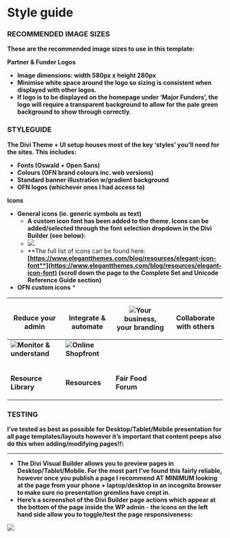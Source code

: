 # Style guide

### **RECOMMENDED IMAGE SIZES**

**These are the recommended image sizes to use in this template:**

**Partner & Funder Logos**

* **Image dimensions: width 580px x height 280px**
* **Minimise white space around the logo so sizing is consistent when displayed with other logos.**
* **If logo is to be displayed on the homepage under ‘Major Funders’, the logo will require a transparent background to allow for the pale green background to show through correctly.**

### **STYLEGUIDE**

**The Divi Theme + UI setup houses most of the key ‘styles’ you’ll need for the sites. This includes:**

* **Fonts (Oswald + Open Sans)**
* **Colours (OFN brand colours inc. web versions)**
* **Standard banner illustration w/gradient background**
* **OFN logos (whichever ones I had access to)**

**Icons**

* **General icons (ie. generic symbols as text)**
  * **A custom icon font has been added to the theme. Icons can be added/selected through the font selection dropdown in the Divi Builder (see below):**
  * ![](https://lh6.googleusercontent.com/AUdUvRLFGPon9dUJsAZ9Dj0xvAT5rPZs5LDx0PIl_r6FWZh8d1yi9XXLmWfamsI6dBFT5NMuhDzdEPdUksOkbtX6EFV7ioDpu-2zQR6TxkJFAOap2KCAIr1cHRqDh8oEQv3ZCOpV)
  * **The full list of icons can be found here: **[**https://www.elegantthemes.com/blog/resources/elegant-icon-font**](https://www.elegantthemes.com/blog/resources/elegant-icon-font)** (scroll down the page to the Complete Set and Unicode Reference Guide section)**
* **OFN custom icons**
  *

| <p><img src="https://lh5.googleusercontent.com/MufOUOczQYVAEl8Ztgl1yALFPxjwM5hdu1z9roWyGyiCySTjiPs5FqB8og8UIm1PGyNXwDLMEUz3ClS_plpDDx7NO2BgCAmkt3okH-88mNWzWUJLzYCpE86fbANKUXMS3jOLnhYP" alt=""></p><p><strong>Reduce your admin</strong></p> | <p><img src="https://lh5.googleusercontent.com/fomS4SFVQql1vxJeAU9NLuc8FAlZUcW9xg5YOd3EOr3AMo7R01YXwON4_--DdW0zWqHtGo9ForWrH6vMQq5_gGh0cjln93bRmiob0xjEZYkwg7CjQ4tB15c3phgvh8gzJ447V1h_" alt=""></p><p><strong>Integrate &#x26; automate</strong></p> | ![](https://lh3.googleusercontent.com/MoYt7sFvW6kg9IQsMtMWKZ10PNtcsufDXakG9pjgYNL9-QLeOkK-et3bziFS989XOEeSi8JX1GZb9g56SiUYjnPLuyWuFjTmW0HB8Bh5ICMn_XSyCmRpZw3UFR1dyReK4G-y-hAS)**Your business, your branding**                             | <p><img src="https://lh3.googleusercontent.com/8JX3_YNZ94mMu0vVtX-9O8xGaGItjiMLBFCiAg9eLnmZpIRWVDYSsturLElQH_4aP4HbvfNFzpSxqQt4qnAqXMScvR-JcPG-uB4zmYqO5nE9xoeifZYSn_U3INGn5ArnM7dhEkQf" alt=""></p><p><strong>Collaborate with others</strong></p> |
| --------------------------------------------------------------------------------------------------------------------------------------------------------------------------------------------------------------------------------------------- | ----------------------------------------------------------------------------------------------------------------------------------------------------------------------------------------------------------------------------------------------------- | ------------------------------------------------------------------------------------------------------------------------------------------------------------------------------------------------------------------------------------------- | --------------------------------------------------------------------------------------------------------------------------------------------------------------------------------------------------------------------------------------------------- |
| ![](https://lh6.googleusercontent.com/Fed9CkDZEn5bsGMxiJzasJnzR1pFEubO7DshoZfQw9VPr-XvsdQBvXjb69SiDqhdQNCKxff-DzKjlb5hyFn_Z7UndoUSjOfgbKpyahE4bWok0IVnfkNH-ebZ0edhJmF2hiqptkRC)**Monitor & understand**                                       | ![](https://lh3.googleusercontent.com/LwbYpIakPzmNO15tHsjjVrAH2fUZAFHN1YxTaacJBLrqTsi7UH6Bn0hnBngrtQF1txtkew7W_Y8ErPYqeaukHaO2HTUg4vNijDZ7k5jqbvuaH5AG62xGhVV_jXzasCV6DGng4JN3)**Online Shopfront**                                                   |                                                                                                                                                                                                                                             |                                                                                                                                                                                                                                                     |
| <p><img src="https://lh6.googleusercontent.com/OIbOZC8lYw1j8bZ8mmkIV9cRc-8u_LHAYeYboyCZxwnHTlVCgphEpOhy24iw0qrVetH7f7lqgACunK6F18cvV65N_ulrhxp-MBJbxhcWRYmQdVpjUF3Cxo_tPoBFmA7Jd44cPsqB" alt=""></p><p><strong>Resource Library</strong></p>  | <p><img src="https://lh4.googleusercontent.com/Fs2kM71LJJzDK9xE9wvM3tdYXRPXB96MX2kuV6t0V3iAtIZ2CfFOOyYNaPpEwDElgm5Vn16gQ4AfxGpvsgjj0m8BIWPY2QMXsVlAN04sRDhOMotWM9953wnGZGkq7mZ_Ijvfkfn1" alt=""></p><p><strong>Resources</strong></p>                 | <p><img src="https://lh6.googleusercontent.com/d-fjbqVkTZnlQGGhTUBhAxde45tVhEO7yPBbJNrx2hA_r11kCNGULFoYqjgudS8tj_Jmghvopr6BYlp3MfmrbtvAoH2SpB9mRqZgGNgA_VsFkSfIwXmrpMPsTHH7DHcf6y7Ve7n-" alt=""></p><p><strong>Fair Food Forum</strong></p> |                                                                                                                                                                                                                                                     |

### **TESTING**

**I’ve tested as best as possible for Desktop/Tablet/Mobile presentation for all page templates/layouts however it’s important that content peeps also do this when adding/modifying pages!!**\
****

* **The Divi Visual Builder allows you to preview pages in Desktop/Tablet/Mobile. For the most part I’ve found this fairly reliable, however once you publish a page I recommend AT MINIMUM looking at the page from your phone + laptop/desktop in an incognito browser to make sure no presentation gremlins have crept in.**
* **Here’s a screenshot of the Divi Builder page actions which appear at the bottom of the page inside the WP admin - the icons on the left hand side allow you to toggle/test the page responsiveness:**

![](https://lh3.googleusercontent.com/5jqyOvv2GPL8W0songWC_Azs_IIW\_\_7emmQe_Ic6zLHZFeAyt-hA9k_f00jv-h3BbyK3PKkt_H9EZp1vrNe6BrefRHNLTy0\_CnXAmUZco2LZeHty3pvwd2BNU727XQ9Be39pyBCv)
